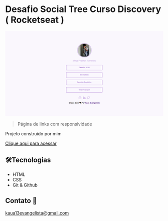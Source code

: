 # Desafio Social Tree Curso Discovery ( Rocketseat )

![preview](./.github/Preview.png)

> Página de links com responsividade

Projeto construido por mim

[Clique aqui para acessar](https://kauaevangelista.github.io/Projeto-Social-Tree/)

## 🛠️Tecnologias

- HTML
- CSS
- Git & Github

## Contato 📲

kaua13evangelista@gmail.com
